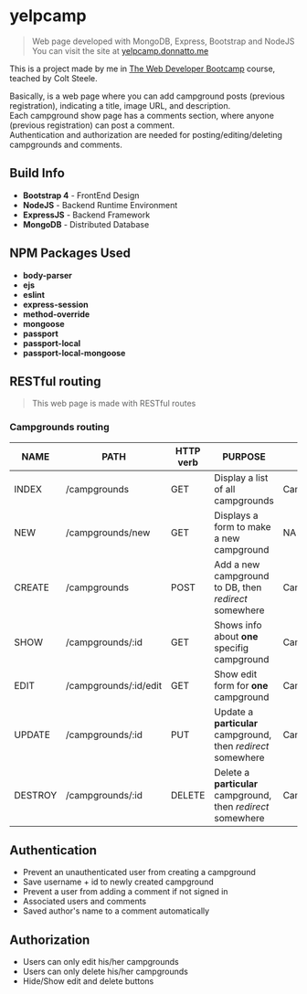 # yelpcamp
>Web page developed with MongoDB, Express, Bootstrap and NodeJS  
>You can visit the site at [yelpcamp.donnatto.me](https://yelpcamp.donnatto.me/)

This is a project made by me in [The Web Developer Bootcamp](https://www.udemy.com/the-web-developer-bootcamp/) course, teached by Colt Steele.

Basically, is a web page where you can add campground posts (previous registration), indicating a title, image URL, and description.  
Each campground show page has a comments section, where anyone (previous registration) can post a comment.  
Authentication and authorization are needed for posting/editing/deleting campgrounds and comments.

## Build Info

- **Bootstrap 4** - FrontEnd Design
- **NodeJS** - Backend Runtime Environment
- **ExpressJS** - Backend Framework
- **MongoDB** - Distributed Database

## NPM Packages Used

- **body-parser**
- **ejs**
- **eslint**
- **express-session**
- **method-override**
- **mongoose**
- **passport**
- **passport-local**
- **passport-local-mongoose**

## RESTful routing
>This web page is made with RESTful routes

### **Campgrounds routing**

| NAME    | PATH                  | HTTP verb | PURPOSE                                                       | MongoDB Method                 |
| ------- | --------------------- | --------- | ------------------------------------------------------------- | ------------------------------ |
| INDEX   | /campgrounds          | GET       | Display a list of all campgrounds                             | Campground.find()              |
| NEW     | /campgrounds/new      | GET       | Displays a form to make a new campground                      | NA                             |
| CREATE  | /campgrounds          | POST      | Add a new campground to DB, then _redirect_ somewhere         | Campground.create()            |
| SHOW    | /campgrounds/:id      | GET       | Shows info about **one** specifig campground                  | Campground.findById()          |
| EDIT    | /campgrounds/:id/edit | GET       | Show edit form for **one** campground                         | Campground.findById()          |
| UPDATE  | /campgrounds/:id      | PUT       | Update a **particular** campground, then _redirect_ somewhere | Campground.findByIdAndUpdate() |
| DESTROY | /campgrounds/:id      | DELETE    | Delete a **particular** campground, then _redirect_ somewhere | Campground.findByIdAndRemove() |

## Authentication

- Prevent an unauthenticated user from creating a campground
- Save username + id to newly created campground
- Prevent a user from adding a comment if not signed in
- Associated users and comments
- Saved author's name to a comment automatically

## Authorization

- Users can only edit his/her campgrounds
- Users can only delete his/her campgrounds
- Hide/Show edit and delete buttons

